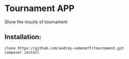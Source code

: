 # Tournament APP
Show the results of tournament

## Installation:

```
clone https://github.com/andrey-semenoff/tournament.git
composer install
```
